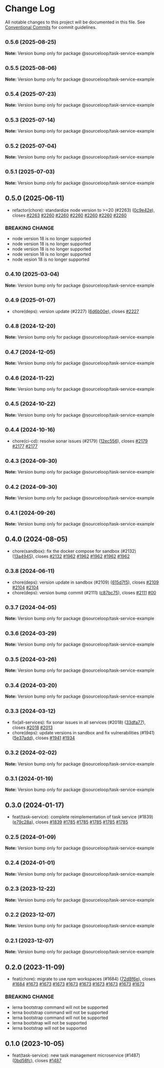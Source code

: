 # Change Log

All notable changes to this project will be documented in this file.
See [Conventional Commits](https://conventionalcommits.org) for commit guidelines.

## <small>0.5.6 (2025-08-25)</small>

**Note:** Version bump only for package @sourceloop/task-service-example





## <small>0.5.5 (2025-08-06)</small>

**Note:** Version bump only for package @sourceloop/task-service-example





## <small>0.5.4 (2025-07-23)</small>

**Note:** Version bump only for package @sourceloop/task-service-example





## <small>0.5.3 (2025-07-14)</small>

**Note:** Version bump only for package @sourceloop/task-service-example





## <small>0.5.2 (2025-07-04)</small>

**Note:** Version bump only for package @sourceloop/task-service-example





## <small>0.5.1 (2025-07-03)</small>

**Note:** Version bump only for package @sourceloop/task-service-example





## 0.5.0 (2025-06-11)

* refactor(chore): standardize node version to >=20 (#2263) ([0c9e42e](https://github.com/sourcefuse/loopback4-microservice-catalog/commit/0c9e42e)), closes [#2263](https://github.com/sourcefuse/loopback4-microservice-catalog/issues/2263) [#2260](https://github.com/sourcefuse/loopback4-microservice-catalog/issues/2260) [#2260](https://github.com/sourcefuse/loopback4-microservice-catalog/issues/2260) [#2260](https://github.com/sourcefuse/loopback4-microservice-catalog/issues/2260) [#2260](https://github.com/sourcefuse/loopback4-microservice-catalog/issues/2260) [#2260](https://github.com/sourcefuse/loopback4-microservice-catalog/issues/2260) [#2260](https://github.com/sourcefuse/loopback4-microservice-catalog/issues/2260)


### BREAKING CHANGE

* node version 18 is no longer supported
* node version 18 is no longer supported
* node version 18 is no longer supported
* node version 18 is no longer supported
* node vesion 18 is no longer supported




## <small>0.4.10 (2025-03-04)</small>

**Note:** Version bump only for package @sourceloop/task-service-example





## <small>0.4.9 (2025-01-07)</small>

* chore(deps): version update (#2227) ([6d6b00e](https://github.com/sourcefuse/loopback4-microservice-catalog/commit/6d6b00e)), closes [#2227](https://github.com/sourcefuse/loopback4-microservice-catalog/issues/2227)





## <small>0.4.8 (2024-12-20)</small>

**Note:** Version bump only for package @sourceloop/task-service-example





## <small>0.4.7 (2024-12-05)</small>

**Note:** Version bump only for package @sourceloop/task-service-example





## <small>0.4.6 (2024-11-22)</small>

**Note:** Version bump only for package @sourceloop/task-service-example





## <small>0.4.5 (2024-10-22)</small>

**Note:** Version bump only for package @sourceloop/task-service-example





## <small>0.4.4 (2024-10-16)</small>

* chore(ci-cd): resolve sonar issues (#2179) ([12ec556](https://github.com/sourcefuse/loopback4-microservice-catalog/commit/12ec556)), closes [#2179](https://github.com/sourcefuse/loopback4-microservice-catalog/issues/2179) [#2177](https://github.com/sourcefuse/loopback4-microservice-catalog/issues/2177) [#2177](https://github.com/sourcefuse/loopback4-microservice-catalog/issues/2177)





## <small>0.4.3 (2024-09-30)</small>

**Note:** Version bump only for package @sourceloop/task-service-example





## <small>0.4.2 (2024-09-30)</small>

**Note:** Version bump only for package @sourceloop/task-service-example





## <small>0.4.1 (2024-09-26)</small>

**Note:** Version bump only for package @sourceloop/task-service-example





## 0.4.0 (2024-08-05)

* chore(sandbox): fix the docker compose for sandbox (#2132) ([13a4945](https://github.com/sourcefuse/loopback4-microservice-catalog/commit/13a4945)), closes [#2132](https://github.com/sourcefuse/loopback4-microservice-catalog/issues/2132) [#1962](https://github.com/sourcefuse/loopback4-microservice-catalog/issues/1962) [#1962](https://github.com/sourcefuse/loopback4-microservice-catalog/issues/1962) [#1962](https://github.com/sourcefuse/loopback4-microservice-catalog/issues/1962) [#1962](https://github.com/sourcefuse/loopback4-microservice-catalog/issues/1962) [#1962](https://github.com/sourcefuse/loopback4-microservice-catalog/issues/1962)





## <small>0.3.8 (2024-06-11)</small>

* chore(deps):  version update in sandbox (#2109) ([615d7f5](https://github.com/sourcefuse/loopback4-microservice-catalog/commit/615d7f5)), closes [#2109](https://github.com/sourcefuse/loopback4-microservice-catalog/issues/2109) [#2104](https://github.com/sourcefuse/loopback4-microservice-catalog/issues/2104) [#2104](https://github.com/sourcefuse/loopback4-microservice-catalog/issues/2104)
* chore(deps): version bump commit (#2111) ([c87bc75](https://github.com/sourcefuse/loopback4-microservice-catalog/commit/c87bc75)), closes [#2111](https://github.com/sourcefuse/loopback4-microservice-catalog/issues/2111) [#00](https://github.com/sourcefuse/loopback4-microservice-catalog/issues/00)





## <small>0.3.7 (2024-04-05)</small>

**Note:** Version bump only for package @sourceloop/task-service-example





## <small>0.3.6 (2024-03-29)</small>

**Note:** Version bump only for package @sourceloop/task-service-example





## <small>0.3.5 (2024-03-26)</small>

**Note:** Version bump only for package @sourceloop/task-service-example





## <small>0.3.4 (2024-03-20)</small>

**Note:** Version bump only for package @sourceloop/task-service-example





## <small>0.3.3 (2024-03-12)</small>

* fix(all-services): fix sonar issues in all services (#2018) ([33dfa77](https://github.com/sourcefuse/loopback4-microservice-catalog/commit/33dfa77)), closes [#2018](https://github.com/sourcefuse/loopback4-microservice-catalog/issues/2018) [#2013](https://github.com/sourcefuse/loopback4-microservice-catalog/issues/2013)
* chore(deps): update versions in sandbox and fix vulnerabilities  (#1941) ([5e37add](https://github.com/sourcefuse/loopback4-microservice-catalog/commit/5e37add)), closes [#1941](https://github.com/sourcefuse/loopback4-microservice-catalog/issues/1941) [#1934](https://github.com/sourcefuse/loopback4-microservice-catalog/issues/1934)





## <small>0.3.2 (2024-02-02)</small>

**Note:** Version bump only for package @sourceloop/task-service-example





## <small>0.3.1 (2024-01-19)</small>

**Note:** Version bump only for package @sourceloop/task-service-example





## 0.3.0 (2024-01-17)

* feat(task-service): complete reimplementation of task service (#1839) ([e79c28a](https://github.com/sourcefuse/loopback4-microservice-catalog/commit/e79c28a)), closes [#1839](https://github.com/sourcefuse/loopback4-microservice-catalog/issues/1839) [#1785](https://github.com/sourcefuse/loopback4-microservice-catalog/issues/1785) [#1785](https://github.com/sourcefuse/loopback4-microservice-catalog/issues/1785) [#1785](https://github.com/sourcefuse/loopback4-microservice-catalog/issues/1785) [#1785](https://github.com/sourcefuse/loopback4-microservice-catalog/issues/1785) [#1785](https://github.com/sourcefuse/loopback4-microservice-catalog/issues/1785)





## <small>0.2.5 (2024-01-09)</small>

**Note:** Version bump only for package @sourceloop/task-service-example





## <small>0.2.4 (2024-01-01)</small>

**Note:** Version bump only for package @sourceloop/task-service-example





## <small>0.2.3 (2023-12-22)</small>

**Note:** Version bump only for package @sourceloop/task-service-example





## <small>0.2.2 (2023-12-07)</small>

**Note:** Version bump only for package @sourceloop/task-service-example





## <small>0.2.1 (2023-12-07)</small>

**Note:** Version bump only for package @sourceloop/task-service-example





## 0.2.0 (2023-11-09)

* feat(chore): migrate to use npm workspaces (#1684) ([72d8f6e](https://github.com/sourcefuse/loopback4-microservice-catalog/commit/72d8f6e)), closes [#1684](https://github.com/sourcefuse/loopback4-microservice-catalog/issues/1684) [#1673](https://github.com/sourcefuse/loopback4-microservice-catalog/issues/1673) [#1673](https://github.com/sourcefuse/loopback4-microservice-catalog/issues/1673) [#1673](https://github.com/sourcefuse/loopback4-microservice-catalog/issues/1673) [#1673](https://github.com/sourcefuse/loopback4-microservice-catalog/issues/1673) [#1673](https://github.com/sourcefuse/loopback4-microservice-catalog/issues/1673) [#1673](https://github.com/sourcefuse/loopback4-microservice-catalog/issues/1673) [#1673](https://github.com/sourcefuse/loopback4-microservice-catalog/issues/1673) [#1673](https://github.com/sourcefuse/loopback4-microservice-catalog/issues/1673) [#1673](https://github.com/sourcefuse/loopback4-microservice-catalog/issues/1673)


### BREAKING CHANGE

* lerna bootstrap command will not be supported
* lerna bootstrap command will not be supported
* lerna bootstrap command will not be supported
* lerna bootstrap will not be supported
* lerna bootstrap will not be supported




## 0.1.0 (2023-10-05)

* feat(task-service): new task management microservice  (#1487) ([0bd58fc](https://github.com/sourcefuse/loopback4-microservice-catalog/commit/0bd58fc)), closes [#1487](https://github.com/sourcefuse/loopback4-microservice-catalog/issues/1487)
